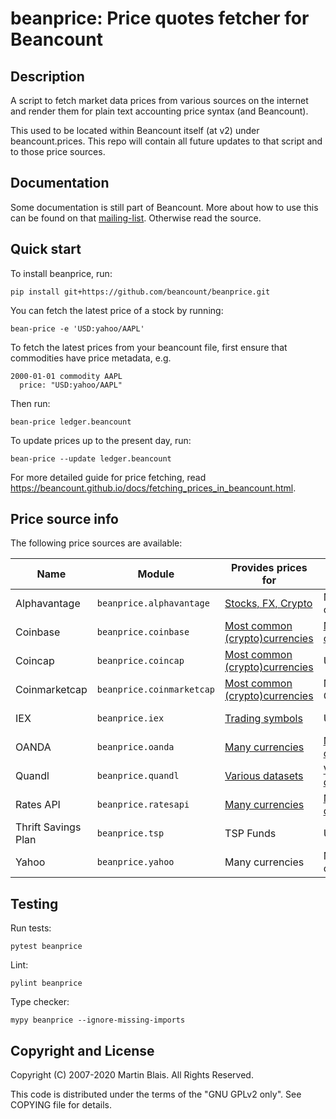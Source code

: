 # beanprice: Price quotes fetcher for Beancount

## Description

A script to fetch market data prices from various sources on the internet
and render them for plain text accounting price syntax (and Beancount).

This used to be located within Beancount itself (at v2) under beancount.prices.
This repo will contain all future updates to that script and to those price
sources.

## Documentation

Some documentation is still part of Beancount. More about how to use this can be
found on that [mailing-list](https://groups.google.com/forum/#!forum/beancount).
Otherwise read the source.

## Quick start

To install beanprice, run:

```shell
pip install git+https://github.com/beancount/beanprice.git
```

You can fetch the latest price of a stock by running:

```shell
bean-price -e 'USD:yahoo/AAPL'
```

To fetch the latest prices from your beancount file, first ensure that commodities have price metadata, e.g.

```
2000-01-01 commodity AAPL
  price: "USD:yahoo/AAPL"
```

Then run:

```shell
bean-price ledger.beancount
```

To update prices up to the present day, run:

```shell
bean-price --update ledger.beancount
```

For more detailed guide for price fetching, read <https://beancount.github.io/docs/fetching_prices_in_beancount.html>.


## Price source info
The following price sources are available:

| Name   | Module               | Provides prices for                                                          | Base currency                                            | Latest price? | Historical price? |
|--------|----------------------|------------------------------------------------------------------------------|----------------------------------------------------------|---------------|-------------------|
|Alphavantage| `beanprice.alphavantage` | [Stocks, FX, Crypto](http://alphavantage.co)                         | Many currencies                                          | ✓             | ✕                |
|Coinbase| `beanprice.coinbase` | [Most common (crypto)currencies](https://api.coinbase.com/v2/exchange-rates) | [Many currencies](https://api.coinbase.com/v2/currencies)| ✓             | ✓                |
|Coincap | `beanprice.coincap`  | [Most common (crypto)currencies](https://docs.coincap.io)                    | USD                                                      | ✓             | ✓                |
|Coinmarketcap | `beanprice.coinmarketcap`  | [Most common (crypto)currencies](https://coinmarketcap.com/api/documentation/v1/)| Many Currencies                          | ✓             | ✕                |
|IEX     | `beanprice.iex`      | [Trading symbols](https://iextrading.com/trading/eligible-symbols/)          | USD                                                      | ✓             | 🚧 (Not yet!)    |
|OANDA   | `beanprice.oanda`    | [Many currencies](https://developer.oanda.com/exchange-rates-api/v1/currencies/) | [Many currencies](https://developer.oanda.com/exchange-rates-api/v1/currencies/) | ✓ | ✓ |
|Quandl  | `beanprice.quandl`   | [Various datasets](https://www.quandl.com/search)                            | [Various datasets](https://www.quandl.com/search)        | ✓             | ✓                |
|Rates API| `beanprice.ratesapi`| [Many currencies](https://api.exchangerate.host/symbols)                     | [Many currencies](https://api.exchangerate.host/symbols) | ✓             | ✓                |
|Thrift Savings Plan| `beanprice.tsp` | TSP Funds | USD                                                                                                                   | ✓             | ✓                |
|Yahoo   | `beanprice.yahoo`    | Many currencies                                                              | Many currencies                                          | ✓             | ✓                |


## Testing

Run tests:

```
pytest beanprice
```

Lint:

```
pylint beanprice
```

Type checker:

```
mypy beanprice --ignore-missing-imports
```

## Copyright and License

Copyright (C) 2007-2020  Martin Blais.  All Rights Reserved.

This code is distributed under the terms of the "GNU GPLv2 only".
See COPYING file for details.
